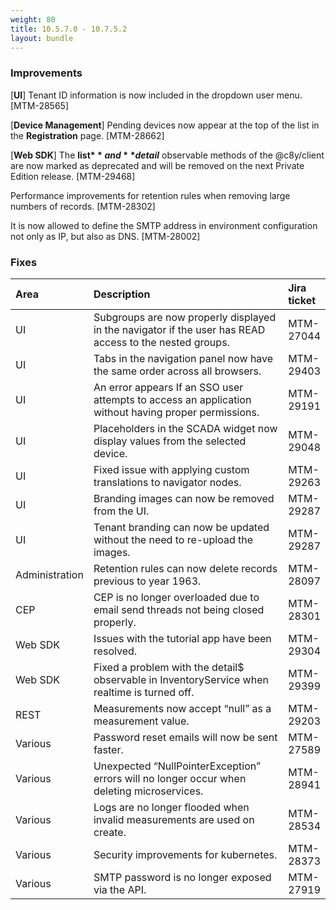 ```yaml
---
weight: 80
title: 10.5.7.0 - 10.7.5.2
layout: bundle
---
```



### Improvements

[**UI**] Tenant ID information is now included in the dropdown user menu. [MTM-28565]

[**Device Management**] Pending devices now appear at the top of the list in the **Registration** page. [MTM-28662]

[**Web SDK**] The **list$** and **detail$** observable methods of the @c8y/client are now marked as deprecated and will be removed on the next Private Edition release. [MTM-29468]

Performance improvements for retention rules when removing large numbers of records. [MTM-28302]

It is now allowed to define the SMTP address in environment configuration not only as IP, but also as DNS. [MTM-28002]


### Fixes

<table>
<colgroup>
   <col style="width: 15%;">
   <col style="width: 70%;">
   <col style="width: 15 %;">
</colgroup><thead>
<tr>
<th style="text-align:left">Area</th>
<th style="text-align:left">Description</th>
<th style="text-align:left">Jira ticket</th>
</tr>
</thead>
<tbody>
<tr>
<td style="text-align:left">UI</td>
<td style="text-align:left">Subgroups are now properly displayed in the navigator if the user has READ access to the nested groups.
</td>
<td>MTM-27044</td>
</tr>
<tr>
<td style="text-align:left">UI</td>
<td style="text-align:left">Tabs in the navigation panel now have the same order across all browsers.
</td>
<td> MTM-29403</td>
</tr>
<tr>
<td style="text-align:left">UI</td>
<td style="text-align:left">An error appears If an SSO user attempts to access an application without having proper permissions.
</td>
<td>MTM-29191</td>
</tr>
<tr>
<td style="text-align:left">UI</td>
<td style="text-align:left">Placeholders in the SCADA widget now display values from the selected device.
</td>
<td> MTM-29048</td>
</tr>
<tr>
<td style="text-align:left">UI</td>
<td style="text-align:left">Fixed issue with applying custom translations to navigator nodes.
</td>
<td> MTM-29263</td>
</tr>
<tr>
<td style="text-align:left">UI</td>
<td style="text-align:left">Branding images can now be removed from the UI.
</td>
<td> MTM-29287</td>
</tr>
<tr>
<td style="text-align:left">UI</td>
<td style="text-align:left">Tenant branding can now be updated without the need to re-upload the images.
</td>
<td> MTM-29287</td>
</tr>
<tr>
<td style="text-align:left">Administration</td>
<td style="text-align:left">Retention rules can now delete records previous to year 1963.</td>
<td style="text-align:left">MTM-28097</td>
</tr>
<tr>
<td style="text-align:left">CEP</td>
<td style="text-align:left">CEP is no longer overloaded due to email send threads not being closed properly.</td>
<td style="text-align:left"> MTM-28301</td>
</tr>
<tr>
<td style="text-align:left">Web SDK</td>
<td style="text-align:left">Issues with the tutorial app have been resolved.</td>
<td style="text-align:left">MTM-29304</td>
</tr>
<tr>
<td style="text-align:left">Web SDK</td>
<td style="text-align:left">Fixed a problem with the detail$ observable in InventoryService when realtime is turned off.</td>
<td style="text-align:left">MTM-29399</td>
</tr>
<tr>
<td style="text-align:left">REST</td>
<td style="text-align:left">Measurements now accept “null” as a measurement value.</td>
<td style="text-align:left"> MTM-29203</td>
</tr>
<tr>
<td style="text-align:left">Various</td>
<td style="text-align:left">Password reset emails will now be sent faster.
</td>
<td style="text-align:left">MTM-27589</td>
</tr>
<tr>
<td style="text-align:left">Various</td>
<td style="text-align:left">Unexpected “NullPointerException” errors will no longer occur when deleting microservices.
</td>
<td style="text-align:left">MTM-28941</td>
</tr>
<tr>
<td style="text-align:left">Various</td>
<td style="text-align:left">Logs are no longer flooded when invalid measurements are used on create.</td>
<td style="text-align:left">MTM-28534</td>
</tr>
<tr>
<td style="text-align:left">Various</td>
<td style="text-align:left">Security improvements for kubernetes.</td>
<td style="text-align:left">MTM-28373</td>
</tr>
<tr>
<td style="text-align:left">Various</td>
<td style="text-align:left">SMTP password is no longer exposed via the API.</td>
<td style="text-align:left">MTM-27919</td>
</tr>
</tbody>
</table>